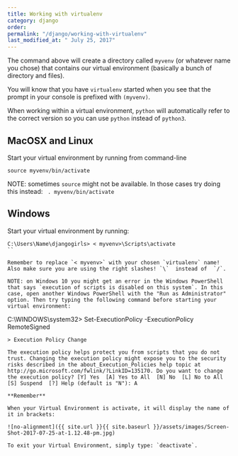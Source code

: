 ```yaml
---
title: Working with virtualenv
category: django
order: 
permalink: "/django/working-with-virtualenv"
last_modified_at: " July 25, 2017"
---
```


The command above will create a directory called `myvenv` (or whatever name you chose) that contains our virtual environment (basically a bunch of directory and files).

You will know that you have `virtualenv` started when you see that the prompt in your console is prefixed with `(myvenv)`.

When working within a virtual environment, `python` will automatically refer to the correct version so you can use `python` instead of `python3`.

 
## MacOSX and Linux

Start your virtual environment by running from command-line

```
source myvenv/bin/activate
```
NOTE: sometimes `source` might not be available. In those cases try doing this instead: ` . myvenv/bin/activate`

## Windows

Start your virtual environment by running:

```
C:\Users\Name\djangogirls> < myvenv>\Scripts\activate
``

Remember to replace `< myvenv>` with your chosen `virtualenv` name! Also make sure you are using the right slashes! `\`  instead of  `/`.

NOTE: on Windows 10 you might get an error in the Windows PowerShell that says `execution of scripts is disabled on this system`. In this case, open another Windows PowerShell with the "Run as Administrator" option. Then try typing the following command before starting your virtual environment:
```
C:\WINDOWS\system32>  Set-ExecutionPolicy -ExecutionPolicy RemoteSigned
```
> Execution Policy Change

The execution policy helps protect you from scripts that you do not trust. Changing the execution policy might expose you to the security risks described in the about_Execution_Policies help topic at http://go.microsoft.com/fwlink/?LinkID=135170. Do you want to change the execution policy? [Y] Yes  [A] Yes to All  [N] No  [L] No to All  [S] Suspend  [?] Help (default is "N"): A

**Remember**

When your Virtual Environment is activate, it will display the name of it in brackets:

![no-alignment]({{ site.url }}{{ site.baseurl }}/assets/images/Screen-Shot-2017-07-25-at-1.12.48-pm.jpg)

To exit your Virtual Environment, simply type: `deactivate`.
